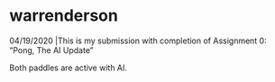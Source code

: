 # warrenderson

04/19/2020 |This is my submission with completion of Assignment 0: “Pong, The AI Update”

Both paddles are active with AI.
